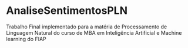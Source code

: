 # AnaliseSentimentosPLN
Trabalho Final implementado para a matéria de Processamento de Linguagem Natural do curso de MBA em Inteligência Artificial e Machine learning do FIAP
